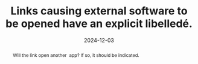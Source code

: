 ---
title: Links causing external software to be opened have an explicit libelledé.
abstract: Will the link open another&nbsp; app? If so, it should be indicated.
categories:
  - Links
agrege: O4139-E046
opquast: 4 139
indiceebook: "46"
description: Registry no. 046
before: "045"
weight: "046"
after: "047"
actif: "1"
layout: rules
date: 2024-12-03
tags:
  - Usability
  - Accessibility
  - Affordance
objectif:
  - Allow to pre-open another app on click
Meo:
  - "Write explicit link to manage. Par exemple pour un lien mailto&nbsp;: “Envoyer un mail” plutôt que “Contactez-nous”."
Controle:
  - Controls In each page containing hyperlinks, make sure links opening another application are written explicitly.
epubcheck: null
ace: null
humancheck: true
ReadiumGoToolkit: null
Source:
  - Opquast
Referentiel:
  - ""
steps:
  - Design
  - Editorial
---
